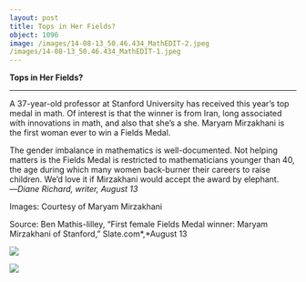 ```yaml
---
layout: post
title: Tops in Her Fields?
object: 1096
image: /images/14-08-13_50.46.434_MathEDIT-2.jpeg
/images/14-08-13_50.46.434_MathEDIT-1.jpeg
---
```

**Tops in Her Fields?**

****

A 37-year-old professor at Stanford University has received this year’s top medal in math. Of interest is that the winner is from Iran, long associated with innovations in math, and also that she’s a she. Maryam Mirzakhani is the first woman ever to win a Fields Medal. 

The gender imbalance in mathematics is well-documented. Not helping matters is the Fields Medal is restricted to mathematicians younger than 40, the age during which many women back-burner their careers to raise children. We’d love it if Mirzakhani would accept the award by elephant.     —*Diane Richard, writer, August 13*

Images: Courtesy of Maryam Mirzakhani

Source: Ben Mathis-lilley, “First female Fields Medal winner: Maryam Mirzakhani of Stanford,” Slate.com*,*August 13

![]({{siteurl.base}}/images/14-08-13_50.46.434_MathEDIT-2.jpeg)

![]({{siteurl.base}}/images/14-08-13_50.46.434_MathEDIT-1.jpeg)
